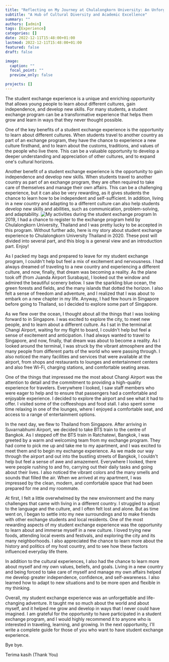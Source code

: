 ```yaml
---
title: "Reflecting on My Journey at Chulalongkorn University: An Unforgettable Student Exchange Experience"
subtitle: "A Hub of Cultural Diversity and Academic Excellence"
summary: ""
authors: [admin]
tags: [Experience]
categories: []
date: 2022-12-11T15:48:00+01:00
lastmod: 2022-12-11T15:48:00+01:00
featured: false
draft: false

image:
  caption: ""
  focal_point: ""
  preview_only: false

projects: []
---
```


The student exchange experience is a unique and enriching opportunity that allows young people to learn about different cultures, gain independence, and develop new skills. For many students, a student exchange program can be a transformative experience that helps them grow and learn in ways that they never thought possible.

One of the key benefits of a student exchange experience is the opportunity to learn about different cultures. When students travel to another country as part of an exchange program, they have the chance to experience a new culture firsthand, and to learn about the customs, traditions, and values of the people who live there. This can be a valuable opportunity to develop a deeper understanding and appreciation of other cultures, and to expand one's cultural horizons.

Another benefit of a student exchange experience is the opportunity to gain independence and develop new skills. When students travel to another country as part of an exchange program, they are often required to take care of themselves and manage their own affairs. This can be a challenging experience, but it can also be very rewarding, as it gives students the chance to learn how to be independent and self-sufficient. In addition, living in a new country and adapting to a different culture can also help students develop new skills and abilities, such as communication, problem-solving, and adaptability.
![My activities during the student exchange program](/compilation_chula.jpeg 'My activities during the student exchange program')
In 2019, I had a chance to register to the exchange program held by Chulalongkorn University, Thailand and I was pretty lucky to be accepted in this program. Without further ado, here is my story about student exchange experience to Chulalongkorn University Thailand in 2020. These post will divided into several part, and this blog is a general view and an introduction part. Enjoy!

As I packed my bags and prepared to leave for my student exchange program, I couldn't help but feel a mix of excitement and nervousness. I had always dreamed of traveling to a new country and experiencing a different culture, and now, finally, that dream was becoming a reality. As the plane took off (from Juanda Airport Surabaya), I looked out the window and admired the beautiful scenery below. I saw the sparkling blue ocean, the green forests and fields, and the many islands that dotted the horizon. I also felt a sense of freedom and adventure, and I realized that I was about to embark on a new chapter in my life. Anyway, I had few hours in Singapore before going to Thailand, so I decided to explore some part of Singapore.

As we flew over the ocean, I thought about all the things that I was looking forward to in Singapore. I was excited to explore the city, to meet new people, and to learn about a different culture. As I sat in the terminal at Changi Airport, waiting for my flight to board, I couldn't help but feel a sense of excitement and anticipation. I had always wanted to travel to Singapore, and now, finally, that dream was about to become a reality. As I looked around the terminal, I was struck by the vibrant atmosphere and the many people from different parts of the world who were passing through. I also noticed the many facilities and services that were available at the airport, from shops and restaurants to lounges and entertainment centers and also free Wi-Fi, charging stations, and comfortable seating areas.

One of the things that impressed me the most about Changi Airport was the attention to detail and the commitment to providing a high-quality experience for travelers. Everywhere I looked, I saw staff members who were eager to help and to ensure that passengers had a comfortable and enjoyable experience. I decided to explore the airport and see what it had to offer. I visited some of the coffeeshops and food stall. I also spent some time relaxing in one of the lounges, where I enjoyed a comfortable seat, and access to a range of entertainment options.

In the next day, we flew to Thailand from Singapore. After arriving in Suvarnabhumi Airport, we decided to take BTS train to the centre of Bangkok. As I stepped off the BTS train in Ratchatewi, Bangkok, I was greeted by a warm and welcoming team from my exchange program. They had come to pick me up and take me to my apartment, and I was excited to meet them and to begin my exchange experience. As we made our way through the airport and out into the bustling streets of Bangkok, I couldn't help but feel a sense of awe and amazement. Everywhere I looked, there were people rushing to and fro, carrying out their daily tasks and going about their lives. I also noticed the vibrant colors and the many smells and sounds that filled the air. When we arrived at my apartment, I was impressed by the clean, modern, and comfortable space that had been prepared for me and my roommate.

At first, I felt a little overwhelmed by the new environment and the many challenges that came with living in a different country. I struggled to adjust to the language and the culture, and I often felt lost and alone. But as time went on, I began to settle into my new surroundings and to make friends with other exchange students and local residents. One of the most rewarding aspects of my student exchange experience was the opportunity to learn about and immerse myself in a new culture. I loved trying new foods, attending local events and festivals, and exploring the city and its many neighborhoods. I also appreciated the chance to learn more about the history and politics of my host country, and to see how these factors influenced everyday life there.

In addition to the cultural experiences, I also had the chance to learn more about myself and my own values, beliefs, and goals. Living in a new country and being forced to take care of myself and manage my own affairs helped me develop greater independence, confidence, and self-awareness. I also learned how to adapt to new situations and to be more open and flexible in my thinking.

Overall, my student exchange experience was an unforgettable and life-changing adventure. It taught me so much about the world and about myself, and it helped me grow and develop in ways that I never could have imagined. I am grateful for the opportunity to have participated in a student exchange program, and I would highly recommend it to anyone who is interested in traveling, learning, and growing. In the next opportunity, I'll write a complete guide for those of you who want to have student exchange experience.

Bye bye.

Terima kasih (Thank You)